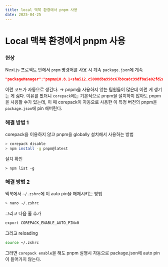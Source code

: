```yaml
---
title: local 맥북 환경에서 pnpm 사용
date: 2025-04-25
---
```

# Local 맥북 환경에서 pnpm 사용
### 현상
Next.js 프로젝트 안에서 `pnpm` 명령어를 사용 시 계속 `package.json`에 계속

```json
"packageManager":"pnpm@10.8.1+sha512.c50088ba998c67b8ca8c99df8a5e02fd2ae2e2b29aaf238feaa9e124248d3f48f9fb6db2424949ff901cffbb5e0f0cc1ad6aedb602cd29450751d11c35023677"
```

이런 코드가 자동으로 생긴다. → pnpm을 사용하지 않는 팀원들이 많은데 이런 게 생기는 게 싫다. 이유를 봤더니 `corepack`에는 기본적으로 pnpm을 설치하지 않아도 pnpm을 사용할 수가 있는데, 이 때 corepack이 자동으로 사용한 이 특정 버전의 pnpm을 `package.json`에 pin 해버린다.

### 해결 방법 1
corepack을 이용하지 않고 pnpm을 globally 설치해서 사용하는 방법

```sh
> corepack disable
> npm install -g pnpm@latest
```

설치 확인

```
> npm list -g
```

### 해결 방법 2
맥북에서 `~/.zshrc`에 이 auto pin을 해제시키는 방법

```sh
> nano ~/.zshrc
```

그리고 다음 줄 추가

```sh
export COREPACK_ENABLE_AUTO_PIN=0
```

그리고 reloading

```sh
source ~/.zshrc
```

그러면 `corepack enable`을 해도 pnpm 실행시 자동으로 package.json에 auto pin이 들어가지 않는다.